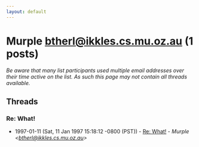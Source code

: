 ```yaml
---
layout: default
---
```


# Murple <btherl@ikkles.cs.mu.oz.au> (1 posts)

_Be aware that many list participants used multiple email addresses over their time active on the list. As such this page may not contain all threads available._

## Threads

### Re: What!
+ 1997-01-11 (Sat, 11 Jan 1997 15:18:12 -0800 (PST)) - [Re: What!](/archive/1997/01/ec9ec5cb61b50240373fec320a35933bb728a57e46bc86a3dd4c9d3c183adec3) - _Murple \<btherl@ikkles.cs.mu.oz.au\>_

